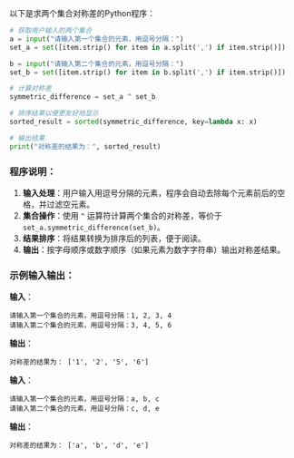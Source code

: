 以下是求两个集合对称差的Python程序：

```python
# 获取用户输入的两个集合
a = input("请输入第一个集合的元素，用逗号分隔：")
set_a = set([item.strip() for item in a.split(',') if item.strip()])

b = input("请输入第二个集合的元素，用逗号分隔：")
set_b = set([item.strip() for item in b.split(',') if item.strip()])

# 计算对称差
symmetric_difference = set_a ^ set_b

# 排序结果以便更友好地显示
sorted_result = sorted(symmetric_difference, key=lambda x: x)

# 输出结果
print("对称差的结果为：", sorted_result)
```

### 程序说明：
1. **输入处理**：用户输入用逗号分隔的元素，程序会自动去除每个元素前后的空格，并过滤空元素。
2. **集合操作**：使用 `^` 运算符计算两个集合的对称差，等价于 `set_a.symmetric_difference(set_b)`。
3. **结果排序**：将结果转换为排序后的列表，便于阅读。
4. **输出**：按字母顺序或数字顺序（如果元素为数字字符串）输出对称差结果。

### 示例输入输出：
**输入**：
```
请输入第一个集合的元素，用逗号分隔：1, 2, 3, 4
请输入第二个集合的元素，用逗号分隔：3, 4, 5, 6
```

**输出**：
```
对称差的结果为： ['1', '2', '5', '6']
```

**输入**：
```
请输入第一个集合的元素，用逗号分隔：a, b, c
请输入第二个集合的元素，用逗号分隔：c, d, e
```

**输出**：
```
对称差的结果为： ['a', 'b', 'd', 'e']
```